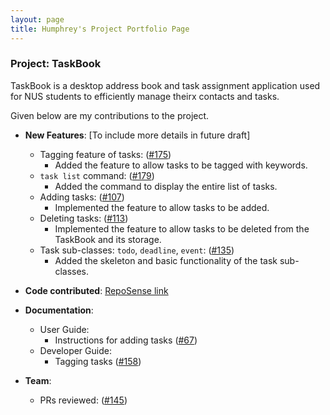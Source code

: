 ```yaml
---
layout: page
title: Humphrey's Project Portfolio Page
---
```


### Project: TaskBook

TaskBook is a desktop address book and task assignment application used for NUS students to efficiently manage theirx contacts and tasks.

Given below are my contributions to the project.

* **New Features**: [To include more details in future draft]
  * Tagging feature of tasks: ([#175](https://github.com/AY2223S1-CS2103T-T13-4/tp/pull/175))
    * Added the feature to allow tasks to be tagged with keywords.
  * `task list` command: ([#179](https://github.com/AY2223S1-CS2103T-T13-4/tp/pull/179))
    * Added the command to display the entire list of tasks.
  * Adding tasks: ([#107](https://github.com/AY2223S1-CS2103T-T13-4/tp/pull/107))
    * Implemented the feature to allow tasks to be added.
  * Deleting tasks: ([#113](https://github.com/AY2223S1-CS2103T-T13-4/tp/pull/113))
    * Implemented the feature to allow tasks to be deleted from the TaskBook and its storage.
  * Task sub-classes: `todo`, `deadline`, `event`: ([#135](https://github.com/AY2223S1-CS2103T-T13-4/tp/pull/135))
    * Added the skeleton and basic functionality of the task sub-classes.

* **Code contributed**: [RepoSense link](https://nus-cs2103-ay2223s1.github.io/tp-dashboard/?search=bananamonkey4655&breakdown=true)

* **Documentation**:
    * User Guide:
        * Instructions for adding tasks ([#67](https://github.com/AY2223S1-CS2103T-T13-4/tp/pull/67))
    * Developer Guide:
        * Tagging tasks ([#158](https://github.com/AY2223S1-CS2103T-T13-4/tp/pull/158))

* **Team**:
    * PRs reviewed: ([#145](https://github.com/AY2223S1-CS2103T-T13-4/tp/pull/145))
